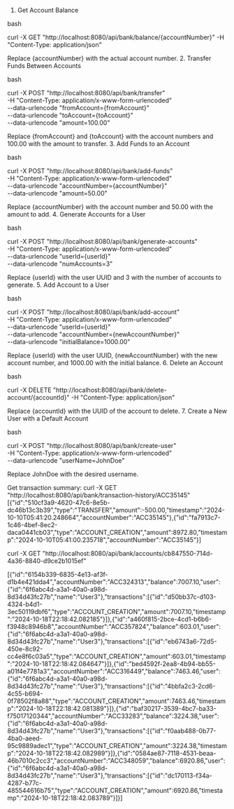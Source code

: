 1. Get Account Balance

bash

curl -X GET "http://localhost:8080/api/bank/balance/{accountNumber}" -H "Content-Type: application/json"

Replace {accountNumber} with the actual account number.
2. Transfer Funds Between Accounts

bash

curl -X POST "http://localhost:8080/api/bank/transfer" \
-H "Content-Type: application/x-www-form-urlencoded" \
--data-urlencode "fromAccount={fromAccount}" \
--data-urlencode "toAccount={toAccount}" \
--data-urlencode "amount=100.00"

Replace {fromAccount} and {toAccount} with the account numbers and 100.00 with the amount to transfer.
3. Add Funds to an Account

bash

curl -X POST "http://localhost:8080/api/bank/add-funds" \
-H "Content-Type: application/x-www-form-urlencoded" \
--data-urlencode "accountNumber={accountNumber}" \
--data-urlencode "amount=50.00"

Replace {accountNumber} with the account number and 50.00 with the amount to add.
4. Generate Accounts for a User

bash

curl -X POST "http://localhost:8080/api/bank/generate-accounts" \
-H "Content-Type: application/x-www-form-urlencoded" \
--data-urlencode "userId={userId}" \
--data-urlencode "numAccounts=3"

Replace {userId} with the user UUID and 3 with the number of accounts to generate.
5. Add Account to a User

bash

curl -X POST "http://localhost:8080/api/bank/add-account" \
-H "Content-Type: application/x-www-form-urlencoded" \
--data-urlencode "userId={userId}" \
--data-urlencode "accountNumber={newAccountNumber}" \
--data-urlencode "initialBalance=1000.00"

Replace {userId} with the user UUID, {newAccountNumber} with the new account number, and 1000.00 with the initial balance.
6. Delete an Account

bash

curl -X DELETE "http://localhost:8080/api/bank/delete-account/{accountId}" -H "Content-Type: application/json"

Replace {accountId} with the UUID of the account to delete.
7. Create a New User with a Default Account

bash

curl -X POST "http://localhost:8080/api/bank/create-user" \
-H "Content-Type: application/x-www-form-urlencoded" \
--data-urlencode "userName=JohnDoe"

Replace JohnDoe with the desired username.


Get transaction summary:
curl -X GET "http://localhost:8080/api/bank/transaction-history/ACC35145"
[{"id":"510cf3a9-4620-47c6-8e5b-dc46b13c3b39","type":"TRANSFER","amount":-500.00,"timestamp":"2024-10-10T05:41:20.248664","accountNumber":"ACC35145"},{"id":"fa7913c7-1c46-4bef-8ec2-daca0441cb03","type":"ACCOUNT_CREATION","amount":8972.80,"timestamp":"2024-10-10T05:41:00.235718","accountNumber":"ACC35145"}]

curl -X GET "http://localhost:8080/api/bank/accounts/cb847550-714d-4a36-8840-d9ce2b1015ef"

[{"id":"6154b339-6835-4e13-af3f-d1b4e421dda4","accountNumber":"ACC324313","balance":7007.10,"user":{"id":"6f6abc4d-a3a1-40a0-a98d-8d34d43fc27b","name":"User3"},"transactions":[{"id":"d50bb37c-d103-4324-b4d1-3ec50119dbf6","type":"ACCOUNT_CREATION","amount":7007.10,"timestamp":"2024-10-18T22:18:42.082185"}]},{"id":"a460f815-2bce-4cd1-b6b6-f3948c8946b8","accountNumber":"ACC357824","balance":603.01,"user":{"id":"6f6abc4d-a3a1-40a0-a98d-8d34d43fc27b","name":"User3"},"transactions":[{"id":"eb6743a6-72d5-450e-8c92-cc4e8f6c03a5","type":"ACCOUNT_CREATION","amount":603.01,"timestamp":"2024-10-18T22:18:42.084647"}]},{"id":"bed4592f-2ea8-4b94-bb55-a01f4e7781a3","accountNumber":"ACC316449","balance":7463.46,"user":{"id":"6f6abc4d-a3a1-40a0-a98d-8d34d43fc27b","name":"User3"},"transactions":[{"id":"4bbfa2c3-2cd6-4c55-b694-0f78502f8a88","type":"ACCOUNT_CREATION","amount":7463.46,"timestamp":"2024-10-18T22:18:42.081389"}]},{"id":"baf30217-3539-4bc7-ba33-f75017120344","accountNumber":"ACC33283","balance":3224.38,"user":{"id":"6f6abc4d-a3a1-40a0-a98d-8d34d43fc27b","name":"User3"},"transactions":[{"id":"f0aab488-0b77-4ba0-aeed-95c9889adec1","type":"ACCOUNT_CREATION","amount":3224.38,"timestamp":"2024-10-18T22:18:42.082989"}]},{"id":"0584ae87-7118-4531-beaa-46b7010c2cc3","accountNumber":"ACC348059","balance":6920.86,"user":{"id":"6f6abc4d-a3a1-40a0-a98d-8d34d43fc27b","name":"User3"},"transactions":[{"id":"dc170113-f34a-4287-b77c-485544616b75","type":"ACCOUNT_CREATION","amount":6920.86,"timestamp":"2024-10-18T22:18:42.083789"}]}]